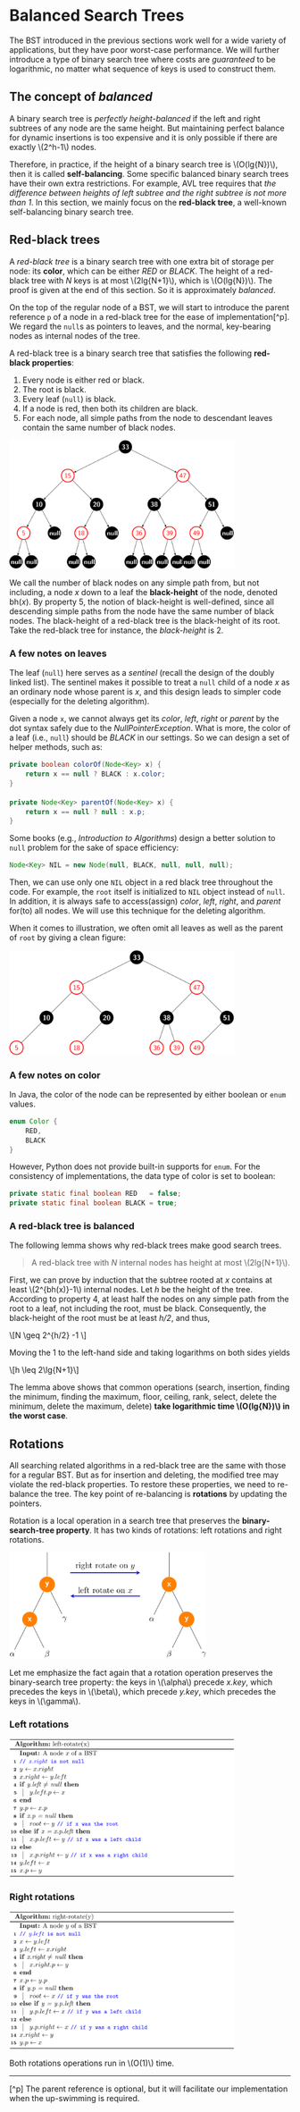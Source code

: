 # Balanced Search Trees
The BST introduced in the previous sections work well for a wide variety of applications, but they have poor worst-case performance. We will further introduce a type of binary search tree where costs are *guaranteed* to be logarithmic, no matter what sequence of keys is used to construct them.

## The concept of *balanced*
A binary search tree is *perfectly height-balanced* if the left and right subtrees of any node are the same height. But maintaining perfect balance for dynamic insertions is too expensive and it is only possible if there are exactly \\(2^h-1\\) nodes. 

Therefore, in practice, if the height of a binary search tree is \\(O(lg{N})\\), then it is called **self-balancing**. Some specific balanced binary search trees have their own extra restrictions. For example, AVL tree requires that *the difference between heights of left subtree and the right subtree is not more than 1.* In this section, we mainly focus on the **red-black tree**, a well-known self-balancing binary search tree.

## Red-black trees
A *red-black tree* is a binary search tree with one extra bit of storage per node: its **color**, which can be either *RED* or *BLACK*. The height of a red-black tree with *N* keys is at most \\(2lg{N+1}\\), which is \\(O(lg{N})\\). The proof is given at the end of this section. So it is approximately *balanced*.

On the top of the regular node of a BST, we will start to introduce the parent reference `p` of a node in a red-black tree for the ease of implementation[^p]. We regard the `null`s as pointers to leaves, and the normal, key-bearing nodes as internal nodes of the tree.

A red-black tree is a binary search tree that satisfies the following **red-black properties**:

1. Every node is either red or black.
2. The root is black.
3. Every leaf (`null`) is black.
4. If a node is red, then both its children are black.
5. For each node, all simple paths from the node to descendant leaves contain the same number of black nodes. 

<img src="image/rbt.png" width="80%">

We call the number of black nodes on any simple path from, but not including, a node *x* down to a leaf the **black-height** of the node, denoted bh(*x*). By property 5, the notion of black-height is well-defined, since all descending simple paths from the node have the same number of black nodes. The black-height of a red-black tree is the black-height of its root. Take the red-black tree for instance, the *black-height* is 2.

### A few notes on leaves
The leaf (`null`) here serves as a *sentinel* (recall the design of the doubly linked list). The sentinel makes it possible to treat a `null` child of a node *x* as an ordinary node whose parent is *x*, and this design leads to simpler code (especially for the deleting algorithm).

Given a node `x`, we cannot always get its *color*, *left*, *right* or *parent* by the dot syntax safely due to the *NullPointerException*. What is more, the color of a leaf (i.e., `null`) should be *BLACK* in our settings. So we can design a set of helper methods, such as:

```java
private boolean colorOf(Node<Key> x) {
    return x == null ? BLACK : x.color;
}

private Node<Key> parentOf(Node<Key> x) {
    return x == null ? null : x.p;
}
```

Some books (e.g., *Introduction to Algorithms*) design a better solution to `null` problem for the sake of space efficiency:

```java
Node<Key> NIL = new Node(null, BLACK, null, null, null);
```

Then, we can use only one `NIL` object in a red black tree throughout the code. For example, the `root` itself is initialized to `NIL` object instead of `null`. In addition, it is always safe to access(assign) *color*, *left*, *right*, and *parent* for(to) all nodes. We will use this technique for the deleting algorithm.

When it comes to illustration, we often omit all leaves as well as the parent of `root` by giving a clean figure:

<img src="image/rbt2.png" width="80%">

### A few notes on color
In Java, the color of the node can be represented by either boolean or `enum` values.

```java
enum Color {
    RED, 
    BLACK
}
```

However, Python does not provide built-in supports for `enum`. For the consistency of implementations, the data type of color is set to boolean:

```java
private static final boolean RED   = false;
private static final boolean BLACK = true;
```

### A red-black tree is balanced

The following lemma shows why red-black trees make good search trees.

> A red-black tree with *N* internal nodes has height at most \\(2lg{N+1}\\).

First, we can prove by induction that the subtree rooted at *x* contains at least \\(2^{bh(x)}-1\\) internal nodes. Let *h* be the height of the tree. According to property 4, at least half the nodes on any simple path from the root to a leaf, not including the root, must be black. Consequently, the black-height of the root must be at least *h/2*, and thus,

\\[N \geq 2^{h/2} -1 \\]

Moving the 1 to the left-hand side and taking logarithms on both sides yields

\\[h \leq 2\lg{N+1}\\]


The lemma above shows that common operations (search, insertion, finding the minimum, finding the maximum, floor, ceiling, rank, select, delete the minimum, delete the maximum, delete) **take logarithmic time \\(O(lg{N})\\) in the worst case**.

## Rotations
All searching related algorithms in a red-black tree are the same with those for a regular BST. But as for insertion and deleting, the modified tree may violate the red-black properties. To restore these properties, we need to re-balance the tree. The key point of re-balancing is **rotations** by updating the pointers.

Rotation is a local operation in a search tree that preserves the **binary-search-tree property**. It has two kinds of rotations: left rotations and right rotations.

<img src="image/rotate.png" width="70%">

Let me emphasize the fact again that a rotation operation preserves the binary-search tree property: the keys in \\(\alpha\\) precede *x.key*, which precedes the keys in \\(\beta\\), which precede *y.key*, which precedes the keys in \\(\gamma\\).

### Left rotations

<img src="image/alg-rotate-left.png" width="80%">

### Right rotations

<img src="image/alg-rotate-right.png" width="80%">

Both rotations operations run in \\(O(1)\\) time.

---
[^p] The parent reference is optional, but it will facilitate our implementation when the up-swimming is required.